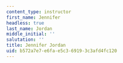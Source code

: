 ```yaml
---
content_type: instructor
first_name: Jennifer
headless: true
last_name: Jordan
middle_initial: ''
salutation: ''
title: Jennifer Jordan
uid: b572a7e7-e6fa-e5c3-6919-3c3afd4fc120
---
```

